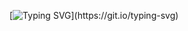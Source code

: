 
[![Typing SVG](https://readme-typing-svg.herokuapp.com?font=Orbitron&size=22&duration=3500&color=00FFFF&background=D3D3D3&lines=FRONT-END+DEVELOPER;ALWAYS+LEARNING.)](https://git.io/typing-svg) 




